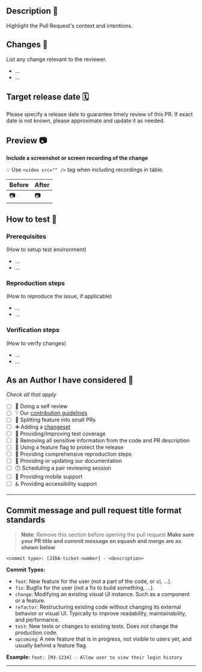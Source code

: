 ## Description 📝
Highlight the Pull Request's context and intentions.

## Changes  🔄
List any change relevant to the reviewer.
- ...
- ...

## Target release date 🗓️
Please specify a release date to guarantee timely review of this PR. If exact date is not known, please approximate and update it as needed.

## Preview 📷
**Include a screenshot or screen recording of the change**

:bulb: Use `<video src="" />` tag when including recordings in table.

| Before  | After   |
| ------- | ------- |
| 📷 | 📷 |

## How to test 🧪

### Prerequisites
(How to setup test environment)
- ...
- ...

### Reproduction steps
(How to reproduce the issue, if applicable)
- ...
- ...

### Verification steps
(How to verify changes)
- ...
- ...

## As an Author I have considered 🤔

*Check all that apply*

- [ ] 👀 Doing a self review
- [ ] ❔ Our [contribution guidelines](https://github.com/linode/manager/blob/develop/docs/CONTRIBUTING.md)
- [ ] 🤏 Splitting feature into small PRs
- [ ] ➕ Adding a [changeset](https://github.com/linode/manager/blob/develop/packages/manager/.changeset/README.md#best-practices)
- [ ] 🧪 Providing/Improving test coverage
- [ ] 🔐 Removing all sensitive information from the code and PR description
- [ ] 🚩 Using a feature flag to protect the release
- [ ] 👣 Providing comprehensive reproduction steps
- [ ] 📑 Providing or updating our documentation
- [ ] 🕛 Scheduling a pair reviewing session
- [ ] 📱 Providing mobile support
- [ ] ♿  Providing accessibility support

---
## Commit message and pull request title format standards

> **Note**: Remove this section before opening the pull request
**Make sure your PR title and commit message on squash and merge are as shown below**

`<commit type>: [JIRA-ticket-number] - <description>`

**Commit Types:**
- `feat`: New feature for the user (not a part of the code, or ci, ...).
- `fix`: Bugfix for the user (not a fix to build something, ...).
- `change`: Modifying an existing visual UI instance. Such as a component or a feature.
- `refactor`: Restructuring existing code without changing its external behavior or visual UI. Typically to improve readability, maintainability, and performance.
- `test`: New tests or changes to existing tests. Does not change the production code.
- `upcoming`: A new feature that is in progress, not visible to users yet, and usually behind a feature flag.

**Example:** `feat: [M3-1234] - Allow user to view their login history`

---
